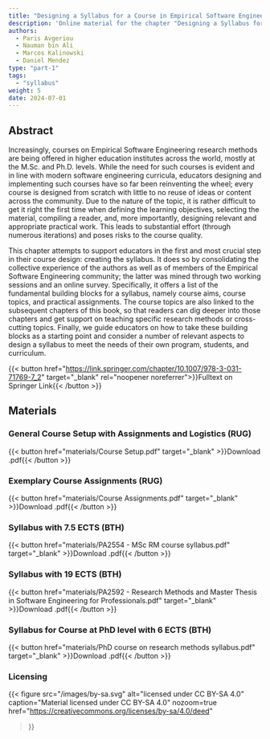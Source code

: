 ```yaml
---
title: "Designing a Syllabus for a Course in Empirical Software Engineering"
description: 'Online material for the chapter "Designing a Syllabus for a Course in Empirical Software Engineering"'
authors:
  - Paris Avgeriou
  - Nauman bin Ali
  - Marcos Kalinowski
  - Daniel Mendez
type: "part-1"
tags:
  - "syllabus"
weight: 5
date: 2024-07-01
---
```


## Abstract

Increasingly, courses on Empirical Software Engineering research methods are being offered in higher education institutes across the world, mostly at the M.Sc. and Ph.D. levels. While the need for such courses is evident and in line with modern software engineering curricula, educators designing and implementing such courses have so far been reinventing the wheel; every course is designed from scratch with little to no reuse of ideas or content across the community. Due to the nature of the topic, it is rather difficult to get it right the first time when defining the learning objectives, selecting the material, compiling a reader, and, more importantly, designing relevant and appropriate practical work. This leads to substantial effort (through numerous iterations) and poses risks to the course quality.

This chapter attempts to support educators in the first and most crucial step in their course design: creating the syllabus. It does so by consolidating the collective experience of the authors as well as of members of the  Empirical Software Engineering community; the latter was mined through two working sessions and an online survey. Specifically, it offers a list of the fundamental building blocks for a syllabus, namely course aims, course topics, and practical assignments. The course topics are also linked to the subsequent chapters of this book, so that readers can dig deeper into those chapters and get support on teaching specific research methods or cross-cutting topics. Finally, we guide educators on how to take these building blocks as a starting point and consider a number of relevant aspects to design a syllabus to meet the needs of their own program, students, and curriculum.

{{< button href="https://link.springer.com/chapter/10.1007/978-3-031-71769-7_2" target="_blank" rel="noopener noreferrer">}}Fulltext on Springer Link{{< /button >}}

## Materials

### General Course Setup with Assignments and Logistics (RUG)

{{< button href="materials/Course Setup.pdf" target="_blank" >}}Download .pdf{{< /button >}}

### Exemplary Course Assignments (RUG)

{{< button href="materials/Course Assignments.pdf" target="_blank" >}}Download .pdf{{< /button >}}

### Syllabus with 7.5 ECTS (BTH)

{{< button href="materials/PA2554 - MSc RM course syllabus.pdf" target="_blank" >}}Download .pdf{{< /button >}}

### Syllabus with 19 ECTS (BTH)

{{< button href="materials/PA2592 - Research Methods and Master Thesis in Software Engineering for Professionals.pdf" target="_blank" >}}Download .pdf{{< /button >}}

### Syllabus for Course at PhD level with 6 ECTS (BTH)

{{< button href="materials/PhD course on research methods syllabus.pdf" target="_blank" >}}Download .pdf{{< /button >}}

### Licensing

{{< figure
    src="/images/by-sa.svg"
    alt="licensed under CC BY-SA 4.0"
    caption="Material licensed under CC BY-SA 4.0"
    nozoom=true
    href="https://creativecommons.org/licenses/by-sa/4.0/deed"
>}}
